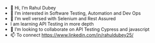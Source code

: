 - 👋 Hi, I’m Rahul Dubey
- 👀 I’m interested in Software Testing, Automation and Dev Ops
- 🌱 I’m well versed with Selenium and Rest Assured
- I am learning API Testing in more depth
- 💞️ I’m looking to collaborate on API Testing Cypress and javascript
- 📫 To connect https://www.linkedin.com/in/rahuldubey25/

<!---
Batman-codes/Batman-codes is a ✨ special ✨ repository because its `README.md` (this file) appears on your GitHub profile.
You can click the Preview link to take a look at your changes.
--->
